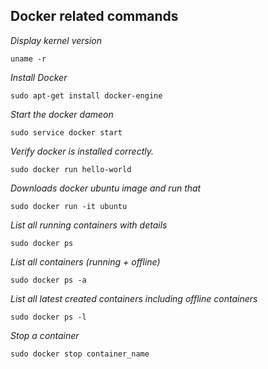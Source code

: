 ##  Docker related commands 
*Display kernel version*
```
uname -r
```
*Install Docker*
```
sudo apt-get install docker-engine
```
*Start the docker dameon*
```
sudo service docker start
```
*Verify docker is installed correctly.*
```
sudo docker run hello-world
```
*Downloads docker ubuntu image and run that*
```
sudo docker run -it ubuntu
```
*List all running containers with details*
```
sudo docker ps 
```
*List all containers (running + offline)*
```
sudo docker ps -a
```
*List all latest created containers including offline containers*
```
sudo docker ps -l
```
*Stop a container*
```
sudo docker stop container_name
```
